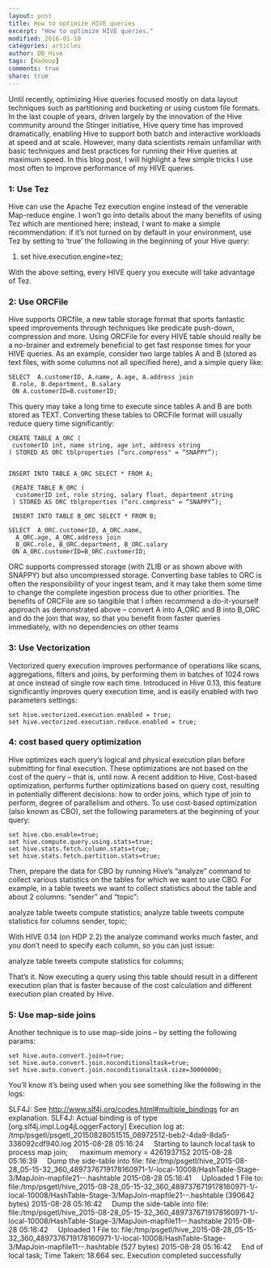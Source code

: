 ```yaml
---
layout: post
title: How to optimize HIVE queries
excerpt: "How to optimize HIVE queries."
modified: 2016-01-10
categories: articles
author: DB_Hive
tags: [Hadoop]
comments: true
share: true
---
```


Until recently, optimizing Hive queries focused mostly on data layout techniques such as partitioning and bucketing or using custom 
file formats.
In the last couple of years, driven largely by the innovation of the Hive community around the Stinger initiative,
Hive query time has improved dramatically, enabling Hive to support both batch and interactive workloads at speed and at scale.
However, many data scientists remain unfamiliar with basic techniques and best practices for running their Hive queries at maximum speed.
In this blog post, I will highlight a few simple tricks I use most often to improve performance of my HIVE queries.

### 1: Use Tez
Hive can use the Apache Tez execution engine instead of the venerable Map-reduce engine. 
I won’t go into details about the many benefits of using Tez which are mentioned here; 
instead, I want to make a simple recommendation: if it’s not turned on by default in your environment, 
use Tez by setting to ‘true’ the following in the beginning of your Hive query:
1. set hive.execution.engine=tez;

With the above setting, every HIVE query you execute will take advantage of Tez.

### 2: Use ORCFile
Hive supports ORCfile, a new table storage format that sports fantastic speed improvements through techniques like predicate push-down,
compression and more.
Using ORCFile for every HIVE table should really be a no-brainer and extremely beneficial to get fast response times 
for your HIVE queries.
As an example, consider two large tables A and B 
(stored as text files, with some columns not all specified here), and a simple query like:

    SELECT  A.customerID, A.name, A.age, A.address join
     B.role, B.department, B.salary 
     ON A.customerID=B.customerID;

This query may take a long time to execute since tables A and B are both stored as TEXT. 
 Converting these tables to ORCFile format will usually reduce query time significantly:

    CREATE TABLE A_ORC (
     customerID int, name string, age int, address string
    ) STORED AS ORC tblproperties (“orc.compress" = “SNAPPY”);


    INSERT INTO TABLE A_ORC SELECT * FROM A;
    
     CREATE TABLE B_ORC (
      customerID int, role string, salary float, department string
     ) STORED AS ORC tblproperties (“orc.compress" = “SNAPPY”);
 
     INSERT INTO TABLE B_ORC SELECT * FROM B;
 
    SELECT  A_ORC.customerID, A_ORC.name, 
      A_ORC.age, A_ORC.address join
      B_ORC.role, B_ORC.department, B_ORC.salary 
     ON A_ORC.customerID=B_ORC.customerID;
 
ORC supports compressed storage (with ZLIB or as shown above with SNAPPY) but also uncompressed storage.
Converting base tables to ORC is often the responsibility of your ingest team, and it may take them some time to change the complete 
ingestion process due to other priorities. The benefits of ORCFile are so tangible that I often recommend a do-it-yourself approach as
demonstrated above – convert A into A_ORC and B into B_ORC and do the join that way, so that you benefit from faster queries immediately,
with no dependencies on other teams

### 3: Use Vectorization
Vectorized query execution improves performance of operations like scans, aggregations, filters and joins, by performing them in batches of 1024 rows at once instead of single row each time.
Introduced in Hive 0.13, this feature significantly improves query execution time, and is easily enabled with two parameters settings:

    set hive.vectorized.execution.enabled = true;
    set hive.vectorized.execution.reduce.enabled = true;

### 4: cost based query optimization 
Hive optimizes each query’s logical and physical execution plan before submitting for final execution. 
These optimizations are not based on the cost of the query – that is, until now.
A recent addition to Hive, Cost-based optimization, performs further optimizations based on query cost, resulting in potentially 
different decisions: how to order joins, which type of join to perform, degree of parallelism and others.
To use cost-based optimization (also known as CBO), set the following parameters at the beginning of your query:

    set hive.cbo.enable=true;
    set hive.compute.query.using.stats=true;
    set hive.stats.fetch.column.stats=true;
    set hive.stats.fetch.partition.stats=true;

Then, prepare the data for CBO by running Hive’s “analyze” command to collect various statistics on the tables for which we want to use CBO.
For example, in a table tweets we want to collect statistics about the table and about 2 columns: “sender” and “topic”:
 
analyze table tweets compute statistics;
analyze table tweets compute statistics for columns sender, topic;

With HIVE 0.14 (on HDP 2.2) the analyze command works much faster, and you don’t need to specify each column, so you can just issue:

analyze table tweets compute statistics for columns;

That’s it. Now executing a query using this table should result in a different execution plan that is faster because 
of the cost calculation and different execution plan created by Hive.

### 5: Use map-side joins 


Another technique is to use map-side joins – by setting the following params:

    set hive.auto.convert.join=true;
    set hive.auto.convert.join.noconditionaltask=true;
    set hive.auto.convert.join.noconditionaltask.size=30000000;

You’ll know it’s being used when you see something like the following in the logs:

SLF4J: See http://www.slf4j.org/codes.html#multiple_bindings for an explanation.
SLF4J: Actual binding is of type [org.slf4j.impl.Log4jLoggerFactory]
Execution log at: /tmp/psgetl/psgetl_20150828051515_08972512-beb2-4da9-8da5-338092cdf940.log
2015-08-28 05:16:24     Starting to launch local task to process map join;      maximum memory = 4261937152
2015-08-28 05:16:39     Dump the side-table into file: file:/tmp/psgetl/hive_2015-08-28_05-15-32_360_4897376719178160971-1/-local-10008/HashTable-Stage-3/MapJoin-mapfile21--.hashtable
2015-08-28 05:16:41     Uploaded 1 File to: file:/tmp/psgetl/hive_2015-08-28_05-15-32_360_4897376719178160971-1/-local-10008/HashTable-Stage-3/MapJoin-mapfile21--.hashtable (390642 bytes)
2015-08-28 05:16:42     Dump the side-table into file: file:/tmp/psgetl/hive_2015-08-28_05-15-32_360_4897376719178160971-1/-local-10008/HashTable-Stage-3/MapJoin-mapfile11--.hashtable
2015-08-28 05:16:42     Uploaded 1 File to: file:/tmp/psgetl/hive_2015-08-28_05-15-32_360_4897376719178160971-1/-local-10008/HashTable-Stage-3/MapJoin-mapfile11--.hashtable (527 bytes)
2015-08-28 05:16:42     End of local task; Time Taken: 18.664 sec.
Execution completed successfully
 


